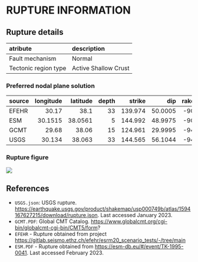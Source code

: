 # RUPTURE INFORMATION
    
## Rupture details

| atribute             | description          |
|:---------------------|:---------------------|
| Fault mechanism       | Normal               |
| Tectonic region type | Active Shallow Crust |

### Preferred nodal plane solution

| source   |   longitude |   latitude |   depth |   strike |     dip |   rake |   mag |
|:---------|------------:|-----------:|--------:|---------:|--------:|-------:|------:|
| EFEHR    |     30.17   |    38.1    |      33 |  139.974 | 50.0005 |    -90 |  6.42 |
| ESM      |     30.1515 |    38.0561 |       5 |  144.992 | 48.9975 |    -90 |  6    |
| GCMT     |     29.68   |    38.06   |      15 |  124.961 | 29.9995 |    -94 |  6.4  |
| USGS     |     30.134  |    38.063  |      33 |  144.565 | 56.1044 |    -94 |  6.4  |

### Rupture figure

![](earthquake_ruptures.png)

## References

- `USGS.json`: USGS rupture. https://earthquake.usgs.gov/product/shakemap/usp000749b/atlas/1594167627215/download/rupture.json. Last accessed January 2023.
- `GCMT.PDF`: Global CMT Catalog. https://www.globalcmt.org/cgi-bin/globalcmt-cgi-bin/CMT5/form?
- `EFEHR` - Rupture obtained from project https://gitlab.seismo.ethz.ch/efehr/esrm20_scenario_tests/-/tree/main
- `ESM.PDF` - Rupture obtained from https://esm-db.eu/#/event/TK-1995-0041. Last accessed February 2023.